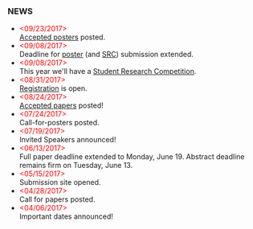 ### NEWS
- <span style="color:red;">&lt;09/23/2017&gt;</span> <br> [Accepted posters](accepted-posters.html) posted.
- <span style="color:red;">&lt;09/08/2017&gt;</span> <br> Deadline for [poster](posters.html) (and [SRC](SRC.html)) submission extended.
- <span style="color:red;">&lt;09/08/2017&gt;</span> <br> This year we'll have a [Student Research Competition](SRC.html).
- <span style="color:red;">&lt;08/31/2017&gt;</span> <br> [Registration](registration.html) is open.
- <span style="color:red;">&lt;08/24/2017&gt;</span> <br> [Accepted papers](program.html) posted!
- <span style="color:red;">&lt;07/24/2017&gt;</span> <br> Call-for-posters posted.
- <span style="color:red;">&lt;07/19/2017&gt;</span> <br> Invited Speakers announced!
- <span style="color:red;">&lt;06/13/2017&gt;</span> <br> Full paper deadline extended to Monday, June 19. Abstract deadline remains firm on Tuesday, June 13.
- <span style="color:red;">&lt;05/15/2017&gt;</span> <br> Submission site opened.
- <span style="color:red;">&lt;04/28/2017&gt;</span> <br> Call for papers posted.
- <span style="color:red;">&lt;04/06/2017&gt;</span> <br> Important dates announced!
